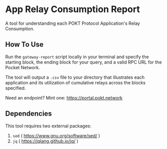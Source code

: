 # App Relay Consumption Report

A tool for understanding each POKT Protocol Application's Relay Consumption.

## How To Use
Run the `gateway-report` script locally in your terminal and specify the starting block, the ending block for your query, and a valid RPC URL for the Pocket Network. 

The tool will output a `.csv` file to your directory that illustrates each application and its utilization of cumulative relays across the blocks specified.

Need an endpoint? Mint one: https://portal.pokt.network

## Dependencies

This tool requires two external packages:
1. `sed` ( https://www.gnu.org/software/sed/ ) 
2. `jq` ( https://jqlang.github.io/jq/ )
